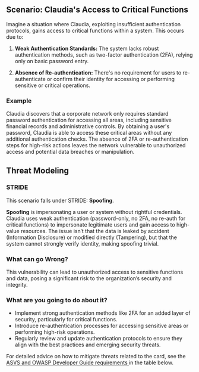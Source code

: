 ## Scenario: Claudia's Access to Critical Functions

Imagine a situation where Claudia, exploiting insufficient authentication protocols, gains access to critical functions within a system. This occurs due to:

1. **Weak Authentication Standards:** The system lacks robust authentication methods, such as two-factor authentication (2FA), relying only on basic password entry.

2. **Absence of Re-authentication:** There's no requirement for users to re-authenticate or confirm their identity for accessing or performing sensitive or critical operations.

### Example

Claudia discovers that a corporate network only requires standard password authentication for accessing all areas, including sensitive financial records and administrative controls. By obtaining a user's password, Claudia is able to access these critical areas without any additional authentication checks. The absence of 2FA or re-authentication steps for high-risk actions leaves the network vulnerable to unauthorized access and potential data breaches or manipulation.

## Threat Modeling

### STRIDE

This scenario falls under STRIDE: **Spoofing**.

**Spoofing** is impersonating a user or system without rightful credentials.
Claudia uses weak authentication (password-only, no 2FA, no re-auth for critical functions) to impersonate legitimate users and gain access to high-value resources.
The issue isn’t that the data is leaked by accident (Information Disclosure) or modified directly (Tampering), but that the system cannot strongly verify identity, making spoofing trivial.

### What can go Wrong?

This vulnerability can lead to unauthorized access to sensitive functions and data, posing a significant risk to the organization’s security and integrity.

### What are you going to do about it?

- Implement strong authentication methods like 2FA for an added layer of security, particularly for critical functions.
- Introduce re-authentication processes for accessing sensitive areas or performing high-risk operations.
- Regularly review and update authentication protocols to ensure they align with the best practices and emerging security threats.

For detailed advice on how to mitigate threats related to the card, see the [ASVS and OWASP Developer Guide requirements ](#mapping 'ASVS and OWASP Developer Guide requirements [internal]') in the table below.
